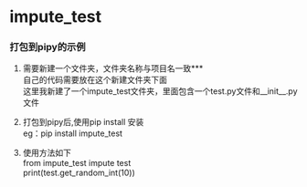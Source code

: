 # impute_test
### 打包到pipy的示例</br>
1. 需要新建一个文件夹，文件夹名称与项目名一致***</br>
   自己的代码需要放在这个新建文件夹下面</br>
   这里我新建了一个impute_test文件夹，里面包含一个test.py文件和__init__.py文件</br>
   
2. 打包到pipy后,使用pip install <you package> 安装 </br>
   eg：pip install impute_test </br>

3. 使用方法如下</br>
from impute_test impute test</br>
print(test.get_random_int(10))</br>
